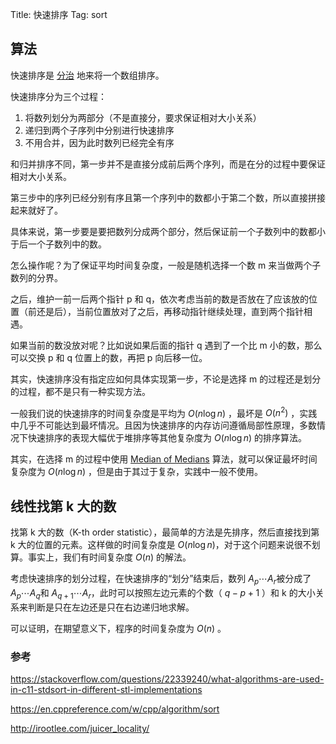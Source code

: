 Title: 快速排序
Tag: sort

## 算法

快速排序是 [分治](./divide-and-conquer.md) 地来将一个数组排序。

快速排序分为三个过程：

1.  将数列划分为两部分（不是直接分，要求保证相对大小关系）
2.  递归到两个子序列中分别进行快速排序
3.  不用合并，因为此时数列已经完全有序

和归并排序不同，第一步并不是直接分成前后两个序列，而是在分的过程中要保证相对大小关系。

第三步中的序列已经分别有序且第一个序列中的数都小于第二个数，所以直接拼接起来就好了。

具体来说，第一步要是要把数列分成两个部分，然后保证前一个子数列中的数都小于后一个子数列中的数。

怎么操作呢？为了保证平均时间复杂度，一般是随机选择一个数 m 来当做两个子数列的分界。

之后，维护一前一后两个指针 p 和 q，依次考虑当前的数是否放在了应该放的位置（前还是后），当前位置放对了之后，再移动指针继续处理，直到两个指针相遇。

如果当前的数没放对呢？比如说如果后面的指针 q 遇到了一个比 m 小的数，那么可以交换 p 和 q 位置上的数，再把 p 向后移一位。

其实，快速排序没有指定应如何具体实现第一步，不论是选择 m 的过程还是划分的过程，都不是只有一种实现方法。

一般我们说的快速排序的时间复杂度是平均为 $O(n\log n)$ ，最坏是 $O(n^2)$ ，实践中几乎不可能达到最坏情况。且因为快速排序的内存访问遵循局部性原理，多数情况下快速排序的表现大幅优于堆排序等其他复杂度为 $O(n \log n)$ 的排序算法。

其实，在选择 m 的过程中使用 [Median of Medians](https://en.wikipedia.org/wiki/Median_of_medians) 算法，就可以保证最坏时间复杂度为 $O(n\log n)$ ，但是由于其过于复杂，实践中一般不使用。

## 线性找第 k 大的数

找第 k 大的数（K-th order statistic），最简单的方法是先排序，然后直接找到第 k 大的位置的元素。这样做的时间复杂度是 $O(n\log n)​$ ，对于这个问题来说很不划算。事实上，我们有时间复杂度 $O(n)​$ 的解法。

考虑快速排序的划分过程，在快速排序的“划分”结束后，数列 $A_{p} \cdots A_{r}​$ 被分成了 $A_{p} \cdots A_{q}​$ 和 $A_{q+1} \cdots A_{r}​$ ，此时可以按照左边元素的个数（ $q - p + 1​$ ）和 k 的大小关系来判断是只在左边还是只在右边递归地求解。

可以证明，在期望意义下，程序的时间复杂度为 $O(n)$ 。

### 参考

 <https://stackoverflow.com/questions/22339240/what-algorithms-are-used-in-c11-stdsort-in-different-stl-implementations> 

 <https://en.cppreference.com/w/cpp/algorithm/sort> 

 <http://irootlee.com/juicer_locality/> 
